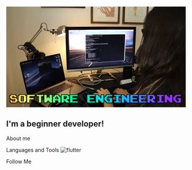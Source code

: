 ![Header](https://github.com/XenixFSociety/XenixFSociety/blob/main/assets/giphy.webp)

## I'm a beginner developer! 

About me

Languages and Tools
![flutter](https://img.shields.io/badge/-Python-green?style=for-the-badge&logo=python)

Follow Me